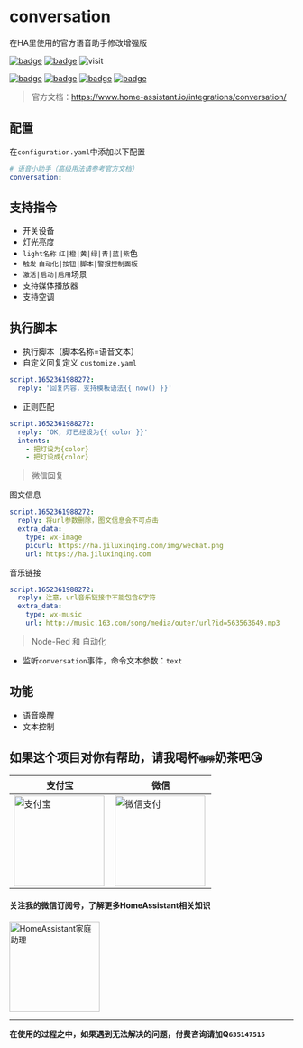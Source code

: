 # conversation

在HA里使用的官方语音助手修改增强版

[![badge](https://img.shields.io/badge/Home-Assistant-%23049cdb)](https://www.home-assistant.io/)
[![badge](https://img.shields.io/badge/HACS-Custom-41BDF5.svg)](https://github.com/hacs/integration)
![visit](https://visitor-badge.laobi.icu/badge?page_id=shaonianzhentan.conversation&left_text=visit)

[![badge](https://img.shields.io/badge/Conversation-语音小助手-049cdb?logo=homeassistant&style=for-the-badge)](https://github.com/shaonianzhentan/conversation)
[![badge](https://img.shields.io/badge/Windows-家庭助理-blue?logo=windows&style=for-the-badge)](https://www.microsoft.com/zh-cn/store/productId/9n2jp5z9rxx2)
[![badge](https://img.shields.io/badge/wechat-微信控制-6cae6a?logo=wechat&style=for-the-badge)](https://github.com/shaonianzhentan/ha_wechat)
[![badge](https://img.shields.io/badge/android-家庭助理-purple?logo=android&style=for-the-badge)](https://github.com/shaonianzhentan/ha_app)


> 官方文档：https://www.home-assistant.io/integrations/conversation/

## 配置

在`configuration.yaml`中添加以下配置
```yaml
# 语音小助手（高级用法请参考官方文档）
conversation:
```

## 支持指令
- 开关设备
- 灯光亮度
- `light名称` `红|橙|黄|绿|青|蓝|紫`色
- `触发` `自动化|按钮|脚本|警报控制面板`
- `激活|启动|启用`场景
- 支持媒体播放器
- 支持空调

## 执行脚本
- 执行脚本（脚本名称=语音文本）
- 自定义回复定义 `customize.yaml`
```yaml
script.1652361988272:
  reply: '回复内容，支持模板语法{{ now() }}'
```
- 正则匹配
```yaml
script.1652361988272:
  reply: 'OK, 灯已经设为{{ color }}'
  intents:
    - 把灯设为{color}
    - 把灯设成{color}
```

> 微信回复

图文信息
```yaml
script.1652361988272:
  reply: 将url参数删除，图文信息会不可点击
  extra_data:
    type: wx-image
    picurl: https://ha.jiluxinqing.com/img/wechat.png
    url: https://ha.jiluxinqing.com
```

音乐链接
```yaml
script.1652361988272:
  reply: 注意，url音乐链接中不能包含&字符
  extra_data:
    type: wx-music
    url: http://music.163.com/song/media/outer/url?id=563563649.mp3
```

> Node-Red 和 自动化
- 监听`conversation`事件，命令文本参数：`text`

## 功能

- 语音唤醒
- 文本控制

## 如果这个项目对你有帮助，请我喝杯<del style="font-size: 14px;">咖啡</del>奶茶吧😘
|支付宝|微信|
|---|---|
<img src="https://ha.jiluxinqing.com/img/alipay.png" align="left" height="160" width="160" alt="支付宝" title="支付宝">  |  <img src="https://ha.jiluxinqing.com/img/wechat.png" align="left" height="160" width="160" alt="微信支付" title="微信">


#### 关注我的微信订阅号，了解更多HomeAssistant相关知识
<img src="https://ha.jiluxinqing.com/img/wechat-channel.png" height="160" alt="HomeAssistant家庭助理" title="HomeAssistant家庭助理"> 

---
**在使用的过程之中，如果遇到无法解决的问题，付费咨询请加Q`635147515`**
